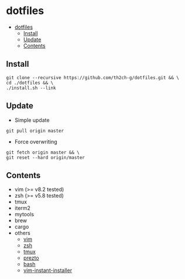 # dotfiles

- [dotfiles](#dotfiles)
  - [Install](#install)
  - [Update](#update)
  - [Contents](#contents)


## Install
~~~
git clone --recursive https://github.com/th2ch-g/dotfiles.git && \
cd ./dotfiles && \
./install.sh --link
~~~

## Update
- Simple update
~~~
git pull origin master
~~~

- Force overwriting
~~~
git fetch origin master && \
git reset --hard origin/master
~~~


## Contents
- vim (>= v8.2 tested)
- zsh (>= v5.8 tested)
- tmux
- iterm2
- mytools
- brew
- cargo
- others
    - [vim](others/vim.install.sh)
    - [zsh](others/zsh.install.sh)
    - [tmux](others/tmux.install.sh)
    - [prezto](others/prezto.install.sh)
    - [bash](others/bash/)
    - [vim-instant-installer](others/vim-instant-installer/)

